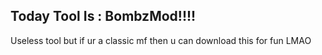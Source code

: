## Today Tool Is : BombzMod!!!!
Useless tool but if ur a classic mf then u can download this for fun LMAO
